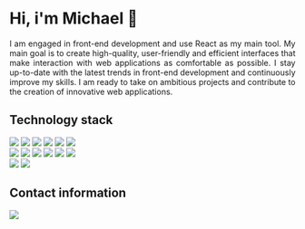 <h1>
  Hi, i'm Michael 👋
</h1>

<p align="justify">
  I am engaged in front-end development and use React as my main tool. 
  My main goal is to create high-quality, user-friendly and efficient 
  interfaces that make interaction with web applications as comfortable as 
  possible. I stay up-to-date with the latest trends in front-end development 
  and continuously improve my skills. I am ready to take on ambitious 
  projects and contribute to the creation of innovative web applications.
</p>

<h2>
  Technology stack
</h2>

<div>
  <img src="https://img.shields.io/badge/html-%23222222.svg?style=for-the-badge&logo=html5&logoColor=E34F26" />
  <img src="https://img.shields.io/badge/css-%23222222.svg?style=for-the-badge&logo=css3&logoColor=1572B6"/>
  <img src="https://img.shields.io/badge/sass-%23222222.svg?style=for-the-badge&logo=sass&logoColor=CC6699"/>
  <img src="https://img.shields.io/badge/javascript-%23222222.svg?style=for-the-badge&logo=javascript&logoColor=F7DF1E" />
  <img src="https://img.shields.io/badge/typescript-%23222222.svg?style=for-the-badge&logo=typescript&logoColor=3178C6" />
  <img src="https://img.shields.io/badge/react-%23222222.svg?style=for-the-badge&logo=react&logoColor=61DAFB" />
</div>

<div>
  <img src="https://img.shields.io/badge/webpack-%23222222.svg?style=for-the-badge&logo=webpack&logoColor=8DD6F9" />
  <img src="https://img.shields.io/badge/vite-%23222222.svg?style=for-the-badge&logo=vite&logoColor=646CFF" />
  <img src="https://img.shields.io/badge/vitest-%23222222.svg?style=for-the-badge&logo=vitest&logoColor=6E9F18" />
  <img src="https://img.shields.io/badge/eslint-%23222222.svg?style=for-the-badge&logo=eslint&logoColor=4B32C3" />
  <img src="https://img.shields.io/badge/stylelint-%23222222.svg?style=for-the-badge&logo=stylelint&logoColor=FFFFFF" />
  <img src="https://img.shields.io/badge/prettier-%23222222.svg?style=for-the-badge&logo=prettier&logoColor=F7B93E" />
</div>

<div>
  <img src="https://img.shields.io/badge/firebase-%23222222.svg?style=for-the-badge&logo=firebase&logoColor=DD2C00" />
  <img src="https://img.shields.io/badge/supabase-%23222222.svg?style=for-the-badge&logo=supabase&logoColor=3FCF8E" />
</div>

<h2>
  Contact information
</h2>

<div>
  <a href="https://t.me/michaelmashush" title="telegram" aria-label="telegram"><img src="https://img.shields.io/badge/telegram-%23222222.svg?style=for-the-badge&logo=telegram&logoColor=26A5E4" /></a>
</div>
